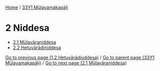 
[Home](/) / [33Y1 Mūlayamakapāḷi](../33Y1.md)

# 2 Niddesa

* [2.1 Mūlavāraniddesa](2/2.1.md)
* [2.2 Hetuvārādiniddesa](2/2.2.md)

[Go to previous page (1.2 Hetuvārādiuddesa)](1/1.2.md) / [Go to parent page (33Y1 Mūlayamakapāḷi)](0.md) / [Go to next page (2.1 Mūlavāraniddesa)](2/2.1.md)


